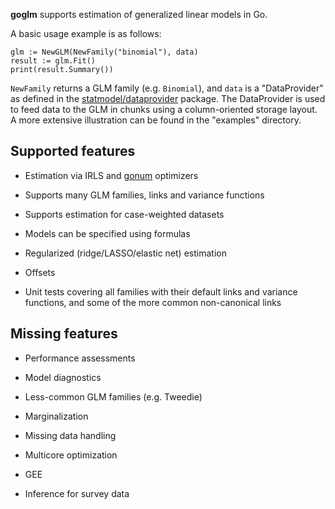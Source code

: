 __goglm__ supports estimation of generalized linear models in Go.

A basic usage example is as follows:

```
glm := NewGLM(NewFamily("binomial"), data)
result := glm.Fit()
print(result.Summary())
```

`NewFamily` returns a GLM family (e.g. `Binomial`), and `data` is a
"DataProvider" as defined in the
[statmodel/dataprovider](http://github.com/kshedden/statmodel)
package.  The DataProvider is used to feed data to the GLM in chunks
using a column-oriented storage layout.  A more extensive illustration
can be found in the "examples" directory.


Supported features
------------------

* Estimation via IRLS and [gonum](http://github.com/gonum) optimizers

* Supports many GLM families, links and variance functions

* Supports estimation for case-weighted datasets

* Models can be specified using formulas

* Regularized (ridge/LASSO/elastic net) estimation

* Offsets

* Unit tests covering all families with their default links and
  variance functions, and some of the more common non-canonical links


Missing features
----------------

* Performance assessments

* Model diagnostics

* Less-common GLM families (e.g. Tweedie)

* Marginalization

* Missing data handling

* Multicore optimization

* GEE

* Inference for survey data
